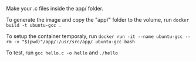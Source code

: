 Make your .c files inside the app/ folder.

To generate the image and copy the "app/" folder to the volume, run `docker build -t ubuntu-gcc .`

To setup the container temporaly, run `docker run -it --name ubuntu-gcc --rm -v "$(pwd)"/app/:/usr/src/app/ ubuntu-gcc bash`

To test, run `gcc hello.c -o hello` and `./hello`